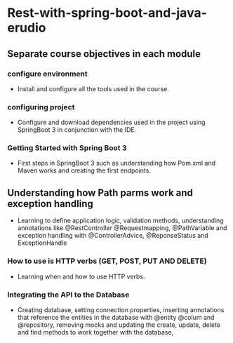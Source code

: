 # Rest-with-spring-boot-and-java-erudio

## Separate course objectives in each module

### configure environment

- Install and configure all the tools used in the course.

### configuring project

- Configure and download dependencies used in the project using SpringBoot 3 in conjunction with the IDE.

### Getting Started with Spring Boot 3

- First steps in SpringBoot 3 such as understanding how Pom.xml and Maven works and creating the first endpoints.

## Understanding how Path parms work and exception handling

- Learning to define application logic, validation methods, understanding annotations like @RestController @Requestmapping, @PathVariable and exception handling with @ControllerAdvice, @ReponseStatus and ExceptionHandle

### How to use is HTTP verbs (GET, POST, PUT AND DELETE)

- Learning when and how to use HTTP verbs.

### Integrating the API to the Database

- Creating database, setting connection properties, inserting annotations that reference the entities in the database with @entity @colum and @repository, removing mocks and updating the create, update, delete and find methods to work together with the database,
